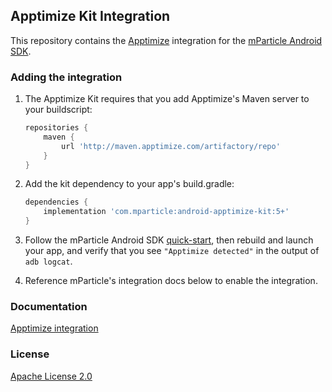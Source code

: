 ## Apptimize Kit Integration

This repository contains the [Apptimize](https://www.apptimize.com/) integration for the [mParticle Android SDK](https://github.com/mParticle/mparticle-android-sdk).

### Adding the integration

1. The Apptimize Kit requires that you add Apptimize's Maven server to your buildscript:

    ```groovy
    repositories {
        maven {
            url 'http://maven.apptimize.com/artifactory/repo'
        }
    }
    ```
2. Add the kit dependency to your app's build.gradle:

    ```groovy
    dependencies {
        implementation 'com.mparticle:android-apptimize-kit:5+'
    }
    ```
3. Follow the mParticle Android SDK [quick-start](https://github.com/mParticle/mparticle-android-sdk), then rebuild and launch your app, and verify that you see `"Apptimize detected"` in the output of `adb logcat`.
4. Reference mParticle's integration docs below to enable the integration.

### Documentation

[Apptimize integration](http://docs.mparticle.com/?java#apptimize)

### License

[Apache License 2.0](http://www.apache.org/licenses/LICENSE-2.0)
